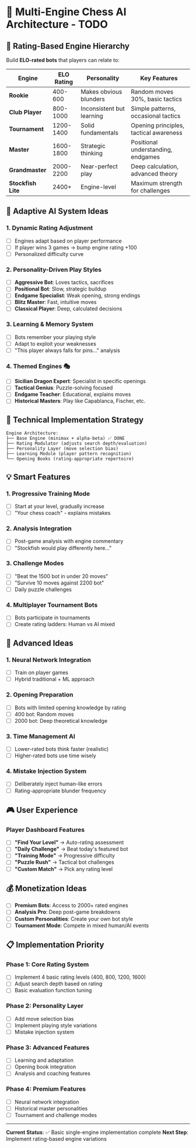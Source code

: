 # 🧠 Multi-Engine Chess AI Architecture - TODO

## 🎯 Rating-Based Engine Hierarchy

Build **ELO-rated bots** that players can relate to:

| Engine | ELO Rating | Personality | Key Features |
|--------|------------|-------------|--------------|
| **Rookie** | 400-600 | Makes obvious blunders | Random moves 30%, basic tactics |
| **Club Player** | 800-1000 | Inconsistent but learning | Simple patterns, occasional tactics |
| **Tournament** | 1200-1400 | Solid fundamentals | Opening principles, tactical awareness |
| **Master** | 1600-1800 | Strategic thinking | Positional understanding, endgames |
| **Grandmaster** | 2000-2200 | Near-perfect play | Deep calculation, advanced theory |
| **Stockfish Lite** | 2400+ | Engine-level | Maximum strength for challenges |

## 🚀 Adaptive AI System Ideas

### 1. Dynamic Rating Adjustment
- [ ] Engines adapt based on player performance
- [ ] If player wins 3 games → bump engine rating +100
- [ ] Personalized difficulty curve

### 2. Personality-Driven Play Styles
- [ ] **Aggressive Bot**: Loves tactics, sacrifices
- [ ] **Positional Bot**: Slow, strategic buildup
- [ ] **Endgame Specialist**: Weak opening, strong endings
- [ ] **Blitz Master**: Fast, intuitive moves
- [ ] **Classical Player**: Deep, calculated decisions

### 3. Learning & Memory System
- [ ] Bots remember your playing style
- [ ] Adapt to exploit your weaknesses
- [ ] "This player always falls for pins..." analysis

### 4. Themed Engines 🎭
- [ ] **Sicilian Dragon Expert**: Specialist in specific openings
- [ ] **Tactical Genius**: Puzzle-solving focused
- [ ] **Endgame Teacher**: Educational, explains moves
- [ ] **Historical Masters**: Play like Capablanca, Fischer, etc.

## 🔧 Technical Implementation Strategy

```
Engine Architecture:
├── Base Engine (minimax + alpha-beta) ✅ DONE
├── Rating Modulator (adjusts search depth/evaluation)
├── Personality Layer (move selection bias)
├── Learning Module (player pattern recognition)
└── Opening Books (rating-appropriate repertoire)
```

## 💡 Smart Features

### 1. Progressive Training Mode
- [ ] Start at your level, gradually increase
- [ ] "Your chess coach" - explains mistakes

### 2. Analysis Integration
- [ ] Post-game analysis with engine commentary
- [ ] "Stockfish would play differently here..."

### 3. Challenge Modes
- [ ] "Beat the 1500 bot in under 20 moves"
- [ ] "Survive 10 moves against 2200 bot"
- [ ] Daily puzzle challenges

### 4. Multiplayer Tournament Bots
- [ ] Bots participate in tournaments
- [ ] Create rating ladders: Human vs AI mixed

## 🌟 Advanced Ideas

### 1. Neural Network Integration
- [ ] Train on player games
- [ ] Hybrid traditional + ML approach

### 2. Opening Preparation
- [ ] Bots with limited opening knowledge by rating
- [ ] 400 bot: Random moves
- [ ] 2000 bot: Deep theoretical knowledge

### 3. Time Management AI
- [ ] Lower-rated bots think faster (realistic)
- [ ] Higher-rated bots use time wisely

### 4. Mistake Injection System
- [ ] Deliberately inject human-like errors
- [ ] Rating-appropriate blunder frequency

## 🎮 User Experience

### Player Dashboard Features
- [ ] **"Find Your Level"** → Auto-rating assessment
- [ ] **"Daily Challenge"** → Beat today's featured bot
- [ ] **"Training Mode"** → Progressive difficulty
- [ ] **"Puzzle Rush"** → Tactical bot challenges
- [ ] **"Custom Match"** → Pick any rating level

## 💰 Monetization Ideas

- [ ] **Premium Bots**: Access to 2000+ rated engines
- [ ] **Analysis Pro**: Deep post-game breakdowns
- [ ] **Custom Personalities**: Create your own bot style
- [ ] **Tournament Mode**: Compete in mixed human/AI events

## 📋 Implementation Priority

### Phase 1: Core Rating System
- [ ] Implement 4 basic rating levels (400, 800, 1200, 1600)
- [ ] Adjust search depth based on rating
- [ ] Basic evaluation function tuning

### Phase 2: Personality Layer
- [ ] Add move selection bias
- [ ] Implement playing style variations
- [ ] Mistake injection system

### Phase 3: Advanced Features
- [ ] Learning and adaptation
- [ ] Opening book integration
- [ ] Analysis and coaching features

### Phase 4: Premium Features
- [ ] Neural network integration
- [ ] Historical master personalities
- [ ] Tournament and challenge modes

---

**Current Status**: ✅ Basic single-engine implementation complete
**Next Step**: Implement rating-based engine variations

